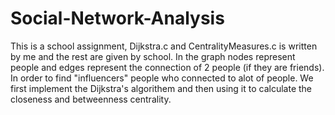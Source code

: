 # Social-Network-Analysis
This is a school assignment, Dijkstra.c and CentralityMeasures.c is written by me and the rest are given by school.
In the graph nodes represent people and edges represent the connection of 2 people (if they are friends). In order to find "influencers" people who connected to alot of people. We first implement the Dijkstra's algorithem and then using it to calculate the closeness and betweenness centrality.
